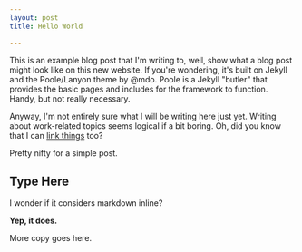 ```yaml
---
layout: post
title: Hello World

---
```

This is an example blog post that I'm writing to, well, show what a blog post might look like on this new website. If you're wondering, it's built on Jekyll and the Poole/Lanyon theme by @mdo. Poole is a Jekyll "butler" that provides the basic pages and includes for the framework to function. Handy, but not really necessary.

Anyway, I'm not entirely sure what I will be writing here just yet. Writing about work-related topics seems logical if a bit boring. Oh, did you know that I can [link things](https://google.com) too?

Pretty nifty for a simple post.

## Type Here

I wonder if it considers markdown inline?

**Yep, it does.**

More copy goes here.